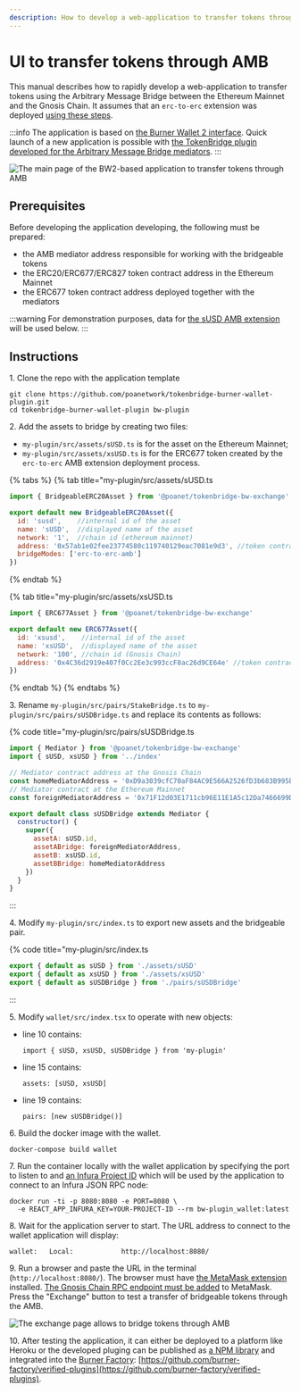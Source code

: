 ```yaml
---
description: How to develop a web-application to transfer tokens through AMB
---
```


# UI to transfer tokens through AMB

This manual describes how to rapidly develop a web-application to transfer tokens using the Arbitrary Message Bridge between the Ethereum Mainnet and the Gnosis Chain. It assumes that an `erc-to-erc` extension was deployed [using these steps](/specs/bridges/eth-gc/deploy-erc20-erc677-erc827-to-erc677-amb-bridge-extension).

:::info
The application is based on [the Burner Wallet 2 interface](https://github.com/burner-wallet/burner-wallet-2). Quick launch of a new application is possible with [the TokenBridge plugin developed for the Arbitrary Message Bridge mediators](https://github.com/poanetwork/tokenbridge/tree/master/burner-wallet-plugin).
:::

![The main page of the BW2-based application to transfer tokens through AMB](</img/specs/bridges/image-46.png>)

## Prerequisites

Before developing the application developing, the following must be prepared:

* the AMB mediator address responsible for working with the bridgeable tokens
* the ERC20/ERC677/ERC827 token contract address in the Ethereum Mainnet
* the ERC677 token contract address deployed together with the mediators

:::warning
For demonstration purposes, data for [the sUSD AMB extension](susd-bridge-extension/) will be used below.
:::

## Instructions

1\. Clone the repo with the application template

```
git clone https://github.com/poanetwork/tokenbridge-burner-wallet-plugin.git
cd tokenbridge-burner-wallet-plugin bw-plugin
```

2\. Add the assets to bridge by creating two files:

* `my-plugin/src/assets/sUSD.ts` is for the asset on the Ethereum Mainnet;
* `my-plugin/src/assets/xsUSD.ts` is for the ERC677 token created by the `erc-to-erc` AMB extension deployment process.

{% tabs %}
{% tab title="my-plugin/src/assets/sUSD.ts
```javascript
import { BridgeableERC20Asset } from '@poanet/tokenbridge-bw-exchange'

export default new BridgeableERC20Asset({
  id: 'susd',    //internal id of the asset
  name: 'sUSD',  //displayed name of the asset
  network: '1',  //chain id (ethereum mainnet)
  address: '0x57ab1e02fee23774580c119740129eac7081e9d3', //token contract address
  bridgeModes: ['erc-to-erc-amb']
})
```
{% endtab %}

{% tab title="my-plugin/src/assets/xsUSD.ts
```javascript
import { ERC677Asset } from '@poanet/tokenbridge-bw-exchange'

export default new ERC677Asset({
  id: 'xsusd',    //internal id of the asset
  name: 'xsUSD',  //displayed name of the asset
  network: '100', //chain id (Gnosis Chain)
  address: '0x4C36d2919e407f0Cc2Ee3c993ccF8ac26d9CE64e' //token contract address
})
```
{% endtab %}
{% endtabs %}

3\. Rename `my-plugin/src/pairs/StakeBridge.ts` to `my-plugin/src/pairs/sUSDBridge.ts` and replace its contents as follows:

{% code title="my-plugin/src/pairs/sUSDBridge.ts
```javascript
import { Mediator } from '@poanet/tokenbridge-bw-exchange'
import { sUSD, xsUSD } from '../index'

// Mediator contract address at the Gnosis Chain
const homeMediatorAddress = '0xD9a3039cfC70aF84AC9E566A2526fD3b683B995B'
// Mediator contract at the Ethereum Mainnet
const foreignMediatorAddress = '0x71F12d03E1711cb96E11E1A5c12Da7466699Db8D'

export default class sUSDBridge extends Mediator {
  constructor() {
    super({
      assetA: sUSD.id,
      assetABridge: foreignMediatorAddress,
      assetB: xsUSD.id,
      assetBBridge: homeMediatorAddress
    })
  }
}
```
:::

4\. Modify `my-plugin/src/index.ts` to export new assets and the bridgeable pair.

{% code title="my-plugin/src/index.ts
```javascript
export { default as sUSD } from './assets/sUSD'
export { default as xsUSD } from './assets/xsUSD'
export { default as sUSDBridge } from './pairs/sUSDBridge'
```
:::

5\. Modify `wallet/src/index.tsx` to operate with new objects:

*   line 10 contains:

    ```
    import { sUSD, xsUSD, sUSDBridge } from 'my-plugin'
    ```
*   line 15 contains:

    ```
    assets: [sUSD, xsUSD]
    ```
*   line 19 contains:

    ```
    pairs: [new sUSDBridge()]
    ```

6\. Build the docker image with the wallet.

```
docker-compose build wallet
```

7\. Run the container locally with the wallet application by specifying the port to listen to and [an Infura Project ID](https://infura.io/docs) which will be used by the application to connect to an Infura JSON RPC node:

```
docker run -ti -p 8080:8080 -e PORT=8080 \
  -e REACT_APP_INFURA_KEY=YOUR-PROJECT-ID --rm bw-plugin_wallet:latest
```

8\. Wait for the application server to start. The URL address to connect to the wallet application will display:

```
wallet:   Local:            http://localhost:8080/
```

9\. Run a browser and paste the URL in the terminal (`http://localhost:8080/`). The browser must have [the MetaMask extension](https://metamask.io) installed. [The Gnosis Chain RPC endpoint must be added](https://www.xdaichain.com/for-users/wallets/metamask/metamask-setup) to MetaMask. Press the "Exchange" button to test a transfer of bridgeable tokens through the AMB.

![The exchange page allows to bridge tokens through AMB](</img/specs/bridges/image-47.png>)

10\. After testing the application, it can either be deployed to a platform like Heroku or the developed pluging can be published as [a NPM library](https://www.npmjs.com) and integrated into the [Burner Factory](http://burnerfactory.com): [https://github.com/burner-factory/verified-plugins](https://github.com/burner-factory/verified-plugins).
